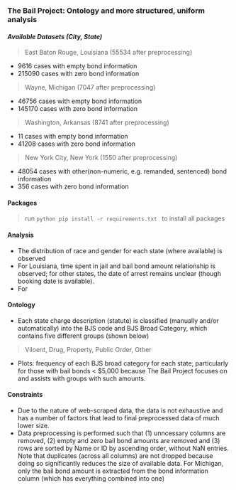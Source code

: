 ### The Bail Project: Ontology and more structured, uniform analysis

#### *Available Datasets (City, State)*
> East Baton Rouge, Louisiana (55534 after preprocessing)
- 9616 cases with empty bond information
- 215090 cases with zero bond information

> Wayne, Michigan (7047 after preprocessing)
- 46756 cases with empty bond information
- 145170 cases with zero bond information

> Washington, Arkansas (8741 after preprocessing)
- 11 cases with empty bond information
- 41208 cases with zero bond information

> New York City, New York (1550 after preprocessing)
- 48054 cases with other(non-numeric, e.g. remanded, sentenced) bond information
- 356 cases with zero bond information

#### Packages
> run ```python pip install -r requirements.txt ``` to install all packages

#### Analysis
- The distribution of race and gender for each state (where available) is observed
- For Louisiana, time spent in jail and bail bond amount relationship is observed; for other states, the date of arrest remains unclear (though booking date is available).
- For 

#### Ontology
- Each state charge description (statute) is classified (manually and/or automatically) into the BJS code and BJS Broad Category, which contains five different groups (shown below)
> Viloent, Drug, Property, Public Order, Other
- Plots: frequency of each BJS broad category for each state, particularly for those with bail bonds < \$5,000 because The Bail Project focuses on and assists with groups with such amounts.

#### Constraints
- Due to the nature of web-scraped data, the data is not exhaustive and has a number of factors that lead to final preprocessed data of much lower size. 
- Data preprocessing is performed such that (1) unncessary columns are removed, (2) empty and zero bail bond amounts are removed and (3) rows are sorted by Name or ID by ascending order, without NaN entries. Note that duplicates (across all columns) are not dropped because doing so significantly reduces the size of available data. For Michigan, only the bail bond amount is extracted from the bond information column (which has everything combined into one)
